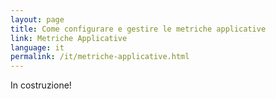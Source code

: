```yaml
---
layout: page
title: Come configurare e gestire le metriche applicative
link: Metriche Applicative
language: it
permalink: /it/metriche-applicative.html
---
```


In costruzione!
